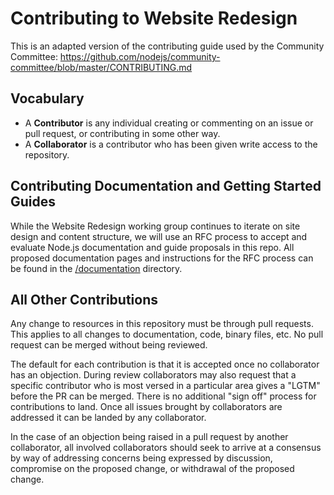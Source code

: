 # Contributing to Website Redesign

This is an adapted version of the contributing guide used by the Community Committee: https://github.com/nodejs/community-committee/blob/master/CONTRIBUTING.md

## Vocabulary

* A **Contributor** is any individual creating or commenting on an issue or pull request,
  or contributing in some other way.
* A **Collaborator** is a contributor who has been given write access to the repository.

## Contributing Documentation and Getting Started Guides

While the Website Redesign working group continues to iterate on site design and content structure, we will use an RFC process to accept and evaluate Node.js documentation and guide proposals in this repo. All proposed documentation pages and instructions for the RFC process can be found in the [/documentation](./documentation) directory.

## All Other Contributions

Any change to resources in this repository must be through pull requests. This applies to all changes to documentation, code, binary files, etc. No pull request can be merged without being reviewed.

The default for each contribution is that it is accepted once no collaborator has an objection. During review collaborators may also request that a specific contributor who is most versed in a particular area gives a "LGTM" before the PR can be merged. There is no additional "sign off" process for contributions to land. Once all issues brought by collaborators are addressed it can be landed by any collaborator.

In the case of an objection being raised in a pull request by another collaborator, all involved collaborators should seek to arrive at a consensus by way of addressing concerns being expressed by discussion, compromise on the proposed change, or withdrawal of the proposed change.